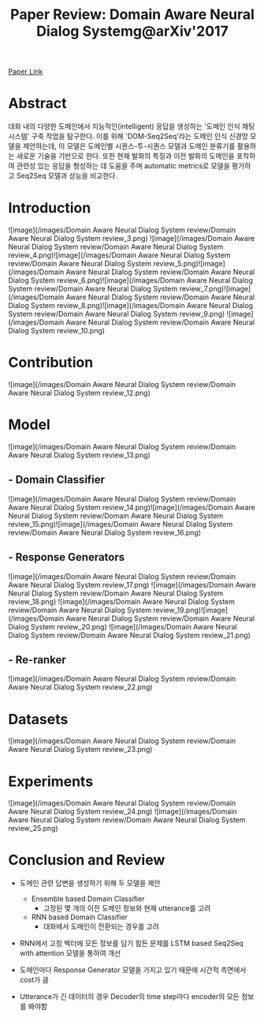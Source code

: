 ﻿---
layout: post
title: "4. Paper Review: Domain Aware Neural Dialog Systemg@arXiv'2017"
# date: 2016-06-19 10:00:00 +0900
categories: review
# tags: [LSTM, Anomaly Detection, ICML, Deep Learning]
---
[Paper Link](https://arxiv.org/pdf/1708.00897)

# Abstract
대화 내의 다양한 도메인에서 지능적인(intelligent) 응답을 생성하는 '도메인 인식 채팅 시스템' 구축 작업을 탐구한다. 이를 위해 'DOM-Seq2Seq'라는 도메인 인식 신경망 모델을 제안하는데, 이 모델은 도메인별 시퀀스-투-시퀀스 모델과 도메인 분류기를 활용하는 새로운 기술을 기반으로 한다. 또한 현재 발화의 특징과 이전 발화의 도메인을 포착하여 관련성 있는 응답을 형성하는 데 도움을 주며 automatic metrics로 모델을 평가하고 Seq2Seq 모델과 성능을 비교한다.

# Introduction
![image](/images/Domain Aware Neural Dialog System review/Domain Aware Neural Dialog System review_3.png)
![image](/images/Domain Aware Neural Dialog System review/Domain Aware Neural Dialog System review_4.png)![image](/images/Domain Aware Neural Dialog System review/Domain Aware Neural Dialog System review_5.png)![image](/images/Domain Aware Neural Dialog System review/Domain Aware Neural Dialog System review_6.png)![image](/images/Domain Aware Neural Dialog System review/Domain Aware Neural Dialog System review_7.png)![image](/images/Domain Aware Neural Dialog System review/Domain Aware Neural Dialog System review_8.png)![image](/images/Domain Aware Neural Dialog System review/Domain Aware Neural Dialog System review_9.png)
![image](/images/Domain Aware Neural Dialog System review/Domain Aware Neural Dialog System review_10.png)
# Contribution
![image](/images/Domain Aware Neural Dialog System review/Domain Aware Neural Dialog System review_12.png)
# Model
![image](/images/Domain Aware Neural Dialog System review/Domain Aware Neural Dialog System review_13.png)
##  - Domain Classifier
![image](/images/Domain Aware Neural Dialog System review/Domain Aware Neural Dialog System review_14.png)![image](/images/Domain Aware Neural Dialog System review/Domain Aware Neural Dialog System review_15.png)![image](/images/Domain Aware Neural Dialog System review/Domain Aware Neural Dialog System review_16.png)
##  - Response Generators
![image](/images/Domain Aware Neural Dialog System review/Domain Aware Neural Dialog System review_17.png)
![image](/images/Domain Aware Neural Dialog System review/Domain Aware Neural Dialog System review_18.png)
![image](/images/Domain Aware Neural Dialog System review/Domain Aware Neural Dialog System review_19.png)![image](/images/Domain Aware Neural Dialog System review/Domain Aware Neural Dialog System review_20.png)
![image](/images/Domain Aware Neural Dialog System review/Domain Aware Neural Dialog System review_21.png)
##  - Re-ranker
![image](/images/Domain Aware Neural Dialog System review/Domain Aware Neural Dialog System review_22.png)

# Datasets
![image](/images/Domain Aware Neural Dialog System review/Domain Aware Neural Dialog System review_23.png)

# Experiments
![image](/images/Domain Aware Neural Dialog System review/Domain Aware Neural Dialog System review_24.png)
![image](/images/Domain Aware Neural Dialog System review/Domain Aware Neural Dialog System review_25.png)

# Conclusion and Review
* 도메인 관련 답변을 생성하기 위해 두 모델을 제안
    * Ensemble based Domain Classifier
        * 고정된 몇 개의 이전 도메인 정보와 현재 utterance를 고려
    * RNN based Domain Classifier
        * 대화에서 도메인이 전환되는 경우를 고려

* RNN에서 고정 벡터에 모든 정보를 담기 힘든 문제를 LSTM based Seq2Seq with attention 모델을 통하여 개선
* 도메인마다 Response Generator 모델을 가지고 있기 때문에 시간적 측면에서 cost가 큼
* Utterance가 긴 데이터의 경우 Decoder의 time step마다 encoder의 모든 정보를 봐야함